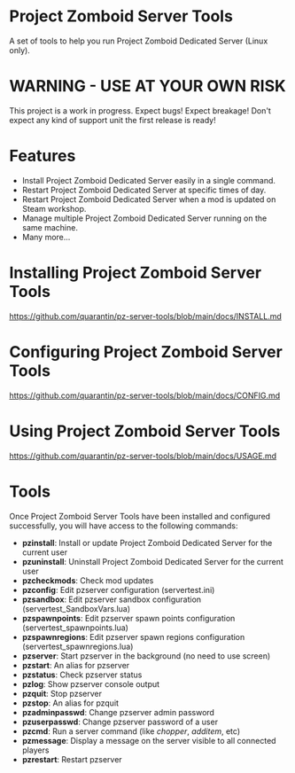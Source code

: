 # Project Zomboid Server Tools
A set of tools to help you run Project Zomboid Dedicated Server (Linux only).

# WARNING - USE AT YOUR OWN RISK
This project is a work in progress. Expect bugs! Expect breakage!
Don't expect any kind of support unit the first release is ready!

# Features
- Install Project Zomboid Dedicated Server easily in a single command.
- Restart Project Zomboid Dedicated Server at specific times of day.
- Restart Project Zomboid Dedicated Server when a mod is updated on Steam workshop.
- Manage multiple Project Zomboid Dedicated Server running on the same machine.
- Many more...

# Installing Project Zomboid Server Tools
https://github.com/quarantin/pz-server-tools/blob/main/docs/INSTALL.md

# Configuring Project Zomboid Server Tools
https://github.com/quarantin/pz-server-tools/blob/main/docs/CONFIG.md

# Using Project Zomboid Server Tools
https://github.com/quarantin/pz-server-tools/blob/main/docs/USAGE.md

# Tools
Once Project Zomboid Server Tools have been installed and configured successfully, you will have access to the following commands:
- **pzinstall**: Install or update Project Zomboid Dedicated Server for the current user
- **pzuninstall**: Uninstall Project Zomboid Dedicated Server for the current user
- **pzcheckmods**: Check mod updates
- **pzconfig**: Edit pzserver configuration (servertest.ini)
- **pzsandbox**: Edit pzserver sandbox configuration (servertest_SandboxVars.lua)
- **pzspawnpoints**: Edit pzserver spawn points configuration (servertest_spawnpoints.lua)
- **pzspawnregions**: Edit pzserver spawn regions configuration (servertest_spawnregions.lua)
- **pzserver**: Start pzserver in the background (no need to use screen)
- **pzstart**: An alias for pzserver
- **pzstatus**: Check pzserver status
- **pzlog**: Show pzserver console output
- **pzquit**: Stop pzserver
- **pzstop**: An alias for pzquit
- **pzadminpasswd**: Change pzserver admin password
- **pzuserpasswd**: Change pzserver password of a user
- **pzcmd**: Run a server command (like *chopper*, *additem*, etc)
- **pzmessage**: Display a message on the server visible to all connected players
- **pzrestart**: Restart pzserver
